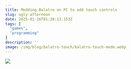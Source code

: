 ```yaml
---
title: Modding Balatro on PC to add touch controls
slug: ugly-afternoon
date: 2025-01-16T01:20:13.153Z
tags: [
  "games",
  "programming"
]
description: ''
image: /img/blog/balatro-touch/balatro-touch-mode.webp
---
```


![](/img/blog/balatro-touch/balatro-touch-mode.webp)
